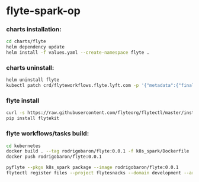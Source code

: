# flyte-spark-op

### charts installation:
```bash
cd charts/flyte
helm dependency update
helm install -f values.yaml --create-namespace flyte .
```

### charts uninstall:
```bash
helm uninstall flyte
kubectl patch crd/flyteworkflows.flyte.lyft.com -p '{"metadata":{"finalizers":[]}}' --type=merge
```
### flyte install
```bash
curl -s https://raw.githubusercontent.com/flyteorg/flytectl/master/install.sh | bash
pip install flytekit
```

### flyte workflows/tasks build:

```bash
cd kubernetes
docker build . --tag rodrigobaron/flyte:0.0.1 -f k8s_spark/Dockerfile
docker push rodrigobaron/flyte:0.0.1

pyflyte --pkgs k8s_spark package --image rodrigobaron/flyte:0.0.1
flytectl register files --project flytesnacks --domain development --archive flyte-package.tgz --version v1
```

